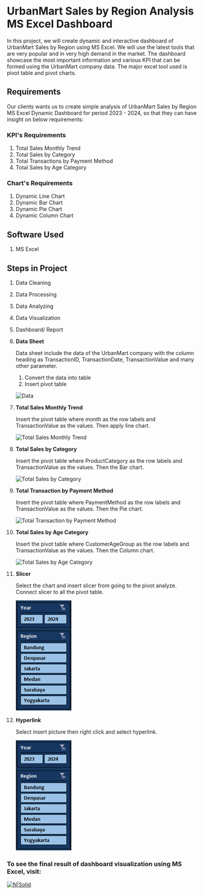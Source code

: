# UrbanMart Sales by Region Analysis MS Excel Dashboard

In this project, we will create dynamic and interactive dashboard of UrbanMart Sales by Region using MS Excel. We will use the latest tools that are very popular and in very high demand in the market. The dashboard showcase the most important information and various KPI that can be formed using the UrbanMart company data. The major excel tool used is pivot table and pivot charts.

## Requirements

Our clients wants us to create simple analysis of UrbanMart Sales by Region MS Excel Dynamic Dashboard for period 2023 - 2024, so that they can have insight on below requirements:

### KPI's Requirements
1. Total Sales Monthly Trend
2. Total Sales by Category
3. Total Transactions by Payment Method
4. Total Sales by Age Category

### Chart's Requirements
1. Dynamic Line Chart
2. Dynamic Bar Chart
3. Dynamic Pie Chart
4. Dynamic Column Chart

## Software Used
1. MS Excel

## Steps in Project
1. Data Cleaning
2. Data Processing
3. Data Analyzing
4. Data Visualization
5. Dashboard/ Report

1. **Data Sheet**

    Data sheet include the data of the UrbanMart company with the column heading as TransactionID, TransactionDate, TransactionValue and many other parameter.

    1. Convert the data into table
    2. Insert pivot table 

    ![Data](/images/data.PNG)

2. **Total Sales Monthly Trend**

    Insert the pivot table where month as the row labels and TransactionValue as the values. Then apply line chart.

    ![Total Sales Monthly Trend](/images/unit_sold_each_month.PNG)

3. **Total Sales by Category**

    Insert the pivot table where ProductCategory as the row labels and TransactionValue as the values. Then the Bar chart.

    ![Total Sales by Category](/images/unit%20product%20sold.PNG)

4. **Total Transaction by Payment Method**

    Insert the pivot table where PaymentMethod as the row labels and TransactionValue as the values. Then the Pie chart.

    ![Total Transaction by Payment Method](/images/unit%20product%20sold.PNG)

5. **Total Sales by Age Category**

    Insert the pivot table where CustomerAgeGroup as the row labels and TransactionValue as the values. Then the Column chart.

    ![Total Sales by Age Category](/images/unit%20product%20sold.PNG)
6.  **Slicer**

    Select the chart and insert slicer from going to the pivot analyze. Connect slicer to all the pivot table.

    ![Slicer](/images/slicer.PNG)

7.  **Hyperlink**

    Select insert picture then right click and select hyperlink.

    ![Hyperlink](/images/slicer.PNG)

### To see the final result of dashboard visualization using MS Excel, visit:

[![N|Solid](https://img.shields.io/badge/Microsoft_Excel-217346?style=for-the-badge&logo=microsoft-excel&logoColor=white)]( https://biancaninna.github.io/MS-Excel-Dashboard-Simple-Analysis-of-UrbanMart-Sales-by-Region/)
